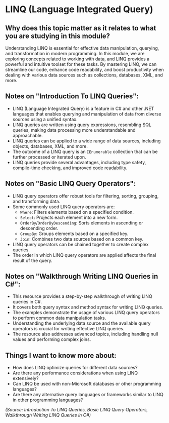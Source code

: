 # LINQ (Language Integrated Query)

## Why does this topic matter as it relates to what you are studying in this module?

Understanding LINQ is essential for effective data manipulation, querying, and transformation in modern programming. In this module, we are exploring concepts related to working with data, and LINQ provides a powerful and intuitive toolset for these tasks. By mastering LINQ, we can streamline our code, enhance code readability, and boost productivity when dealing with various data sources such as collections, databases, XML, and more.

## Notes on "Introduction To LINQ Queries":

- LINQ (Language Integrated Query) is a feature in C# and other .NET languages that enables querying and manipulation of data from diverse sources using a unified syntax.
- LINQ queries are written using query expressions, resembling SQL queries, making data processing more understandable and approachable.
- LINQ queries can be applied to a wide range of data sources, including objects, databases, XML, and more.
- The outcome of a LINQ query is an `IEnumerable` collection that can be further processed or iterated upon.
- LINQ queries provide several advantages, including type safety, compile-time checking, and improved code readability.

## Notes on "Basic LINQ Query Operators":

- LINQ query operators offer robust tools for filtering, sorting, grouping, and transforming data.
- Some commonly used LINQ query operators are:
  - `Where`: Filters elements based on a specified condition.
  - `Select`: Projects each element into a new form.
  - `OrderBy`/`OrderByDescending`: Sorts elements in ascending or descending order.
  - `GroupBy`: Groups elements based on a specified key.
  - `Join`: Combines two data sources based on a common key.
- LINQ query operators can be chained together to create complex queries.
- The order in which LINQ query operators are applied affects the final result of the query.

## Notes on "Walkthrough Writing LINQ Queries in C#":

- This resource provides a step-by-step walkthrough of writing LINQ queries in C#.
- It covers both query syntax and method syntax for writing LINQ queries.
- The examples demonstrate the usage of various LINQ query operators to perform common data manipulation tasks.
- Understanding the underlying data source and the available query operators is crucial for writing effective LINQ queries.
- The resource also addresses advanced topics, including handling null values and performing complex joins.

## Things I want to know more about:

- How does LINQ optimize queries for different data sources?
- Are there any performance considerations when using LINQ extensively?
- Can LINQ be used with non-Microsoft databases or other programming languages?
- Are there any alternative query languages or frameworks similar to LINQ in other programming languages?

*(Source: Introduction To LINQ Queries, Basic LINQ Query Operators, Walkthrough Writing LINQ Queries in C#)*

